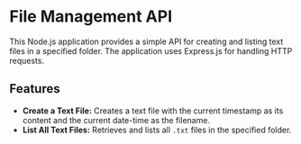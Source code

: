 # File Management API

This Node.js application provides a simple API for creating and listing text files in a specified folder. The application uses Express.js for handling HTTP requests.

## Features

- **Create a Text File:** Creates a text file with the current timestamp as its content and the current date-time as the filename.
- **List All Text Files:** Retrieves and lists all `.txt` files in the specified folder.
